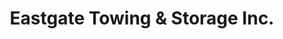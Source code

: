 ---
title: "Eastgate Towing & Storage Inc."
url: /sioux-falls/eastgate-towing-und-storage-inc/
shop: Allgemein
---
